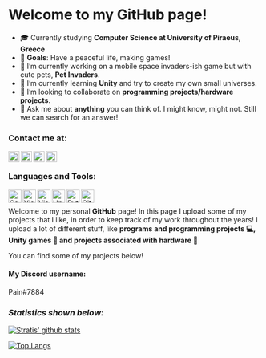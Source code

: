 # Welcome to my GitHub page!

- 🎓 Currently studying <b>Computer Science at University of Piraeus, Greece</b>
- 🚩 <b>Goals</b>: Have a peaceful life, making games!
- 🔭 I’m currently working on a mobile space invaders-ish game but with cute pets, <b>Pet Invaders</b>.
- 🌱 I’m currently learning <b>Unity</b> and try to create my own small universes.
- 👯 I’m looking to collaborate on <b>programming projects/hardware projects</b>.
- 💬 Ask me about <b>anything</b> you can think of. I might know, might not. Still we can search for an answer!

### Contact me at:
[<img align="left" alt="Stratis-Dermanoutsos | StackOverflow" width="22px" src="https://cdn.jsdelivr.net/npm/simple-icons@3.5.0/icons/stackoverflow.svg" />][stackoverflow]
[<img align="left" alt="Stratis-Dermanoutsos | Gmail" width="22px" src="https://cdn.jsdelivr.net/npm/simple-icons@3.5.0/icons/gmail.svg" />][gmail]
[<img align="left" alt="Stratis-Dermanoutsos | Twitter" width="22px" src="https://cdn.jsdelivr.net/npm/simple-icons@v3/icons/twitter.svg" />][twitter]
[<img align="left" alt="Stratis-Dermanoutsos | Instagram" width="22px" src="https://cdn.jsdelivr.net/npm/simple-icons@v3/icons/instagram.svg" />][instagram]

<br />

### Languages and Tools:
<img align="left" alt="Csharp" width="26px" src="https://cdn.jsdelivr.net/npm/simple-icons@3.5.0/icons/csharp.svg" />
<img align="left" alt="Visual Studio Code" width="26px" src="https://cdn.jsdelivr.net/npm/simple-icons@3.5.0/icons/visualstudiocode.svg" />
<img align="left" alt="Visual Studio" width="26px" src="https://cdn.jsdelivr.net/npm/simple-icons@3.5.0/icons/visualstudio.svg" />
<img align="left" alt="Unity" width="26px" src="https://cdn.jsdelivr.net/npm/simple-icons@3.5.0/icons/unity.svg" />
<img align="left" alt="Python" width="26px" src="https://cdn.jsdelivr.net/npm/simple-icons@3.5.0/icons/python.svg" />
<img align="left" alt="GitHub" width="26px" src="https://cdn.jsdelivr.net/npm/simple-icons@3.5.0/icons/github.svg" />


<br />
<br />
Welcome to my personal <b>GitHub</b> page! In this page I upload some of my projects that I like, in order to keep track of my work throughout the years!
I upload a lot of different stuff, like <b>programs and programming projects 💻, Unity games 🚩 and projects associated with hardware 🔌</b>

You can find some of my projects below!

<h4><a id="discord"></a><b>My Discord username:</b></h4>
Pain#7884

### <i>Statistics shown below:</i>

[![Stratis' github stats](https://github-readme-stats.vercel.app/api?username=Stratis-Dermanoutsos&show_icons=true&theme=dark)](https://github.com/anuraghazra/github-readme-stats)


[![Top Langs](https://github-readme-stats.vercel.app/api/top-langs/?username=Stratis-Dermanoutsos&layout=compact&theme=dark)](https://github.com/anuraghazra/github-readme-stats)


[stackoverflow]: https://stackoverflow.com/users/13187980/stratis-dermanoutsos
[gmail]: mailto:stratis.dermanoutsos@gmail.com
[twitter]: https://twitter.com/Infinite___Pain
[instagram]: https://www.instagram.com/stratis_derm

